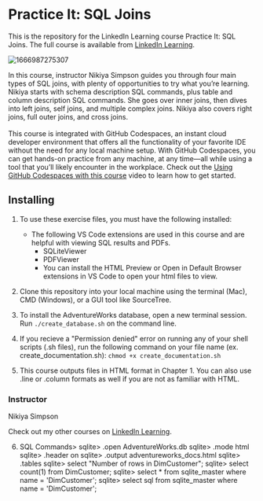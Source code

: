 # Practice It: SQL Joins 
This is the repository for the LinkedIn Learning course Practice It: SQL Joins. The full course is available from [LinkedIn Learning][lil-course-url].

![1666987275307](https://user-images.githubusercontent.com/25848438/200747667-d4531a5c-2aef-4690-a1c4-246edbe80bd4.jpeg)

In this course, instructor Nikiya Simpson guides you through four main types of SQL joins, with plenty of opportunities to try what you’re learning. Nikiya starts with schema description SQL commands, plus table and column description SQL commands. She goes over inner joins, then dives into left joins, self joins, and multiple complex joins. Nikiya also covers right joins, full outer joins, and cross joins.<br><br>This course is integrated with GitHub Codespaces, an instant cloud developer environment that offers all the functionality of your favorite IDE without the need for any local machine setup. With GitHub Codespaces, you can get hands-on practice from any machine, at any time—all while using a tool that you’ll likely encounter in the workplace. Check out the [Using GitHub Codespaces with this course][gcs-video-url] video to learn how to get started.

## Installing
1. To use these exercise files, you must have the following installed:
	- The following VS Code extensions are used in this course and are helpful with viewing SQL results and PDFs.
        * SQLiteViewer
        * PDFViewer
        * You can install the HTML Preview or Open in Default Browser extensions in VS Code to open your html files to view.
2. Clone this repository into your local machine using the terminal (Mac), CMD (Windows), or a GUI tool like SourceTree.
3. To install the AdventureWorks database, open a new terminal session. Run `./create_database.sh` on the command line.

4. If you recieve a "Permission denied" error on running any of your shell scripts (.sh files), run the following command on your file name (ex. create_documentation.sh):
`chmod +x create_documentation.sh`

5. This course outputs files in HTML format in Chapter 1. You can also use .line or .column formats as well if you are not as familiar with HTML. 

### Instructor

Nikiya Simpson

Check out my other courses on [LinkedIn Learning](https://www.linkedin.com/learning/instructors/nikiya-simpson?u=104).

[lil-course-url]: https://www.linkedin.com/learning/practice-it-sql-joins
[gcs-video-url]: https://www.linkedin.com/learning/practice-it-sql-joins/getting-started-with-github-codespaces


6. SQL Commands>
sqlite> .open AdventureWorks.db
sqlite> .mode html
sqlite> .header on
sqlite> .output adventureworks_docs.html
sqlite> .tables
sqlite> select "Number of rows in DimCustomer";
sqlite> select count(1) from DimCustomer;
sqlite> select * from sqlite_master where name = 'DimCustomer';
sqlite> select sql from sqlite_master where name = 'DimCustomer';